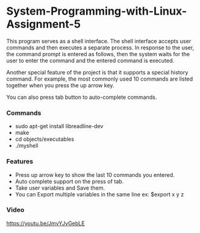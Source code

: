 # System-Programming-with-Linux-Assignment-5
This program serves as a shell interface. The shell interface accepts user commands and then executes a separate process. In response to the user, the command prompt is entered as follows, then the system waits for the user to enter the command and the entered command is executed.

Another special feature of the project is that it supports a special history command. For example, the most commonly used 10 commands are listed together when you press the up arrow key.

You can also press tab button to auto-complete commands.


### Commands
- sudo apt-get install libreadline-dev 
- make
- cd objects/executables
- ./myshell


### Features
- Press up arrow key to show the last 10 commands you entered.
- Auto complete support on the press of tab.
- Take user variables and Save them.
- You can Export multiple variables in the same line ex: $export x y z

### Video
https://youtu.be/JmvYJvGebLE
